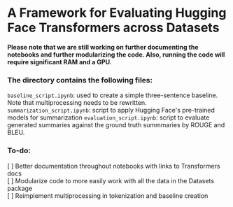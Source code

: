 # A Framework for Evaluating Hugging Face Transformers across Datasets
**Please note that we are still working on further documenting the notebooks and further modularizing the code. Also, running the code will require significant RAM and a GPU.**

### The directory contains the following files:
```baseline_script.ipynb```: used to create a simple three-sentence baseline. Note that multiprocessing needs to be rewritten.
```summarization_script.ipynb```: script to apply Hugging Face's pre-trained models for summarization
```evaluation_script.ipynb```: script to evaluate generated summaries against the ground truth summmaries by ROUGE and BLEU.

### To-do:
[ ] Better documentation throughout notebooks with links to Transformers docs <br>
[ ] Modularize code to more easily work with all the data in the Datasets package <br>
[ ] Reimplement multiprocessing in tokenization and baseline creation <br>
